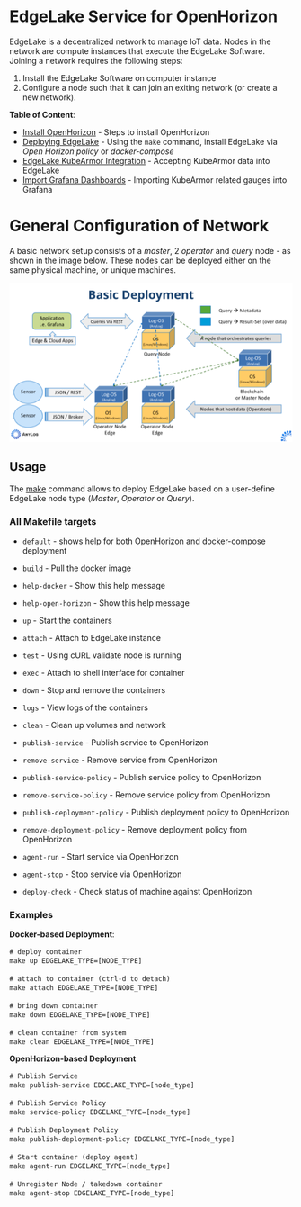 # EdgeLake Service for  OpenHorizon

EdgeLake is a decentralized network to manage IoT data. Nodes in the network are compute instances that execute the EdgeLake 
Software. Joining a network requires the following steps:
1. Install the EdgeLake Software on computer instance
2. Configure a node such that it can join an exiting network (or create a new network).


**Table of Content**:
* [Install OpenHorizon](Documentation/OpenHorizon_install.md) - Steps to install OpenHorizon
* [Deploying EdgeLake](Documentation/Deploy_EdgeLake.md) - Using the `make` command, install EdgeLake via _Open Horizon policy_ or _docker-compose_
* [EdgeLake KubeArmor Integration](Documentation/EdgeLake_KubeArmor_integration.md) - Accepting KubeArmor data into EdgeLake
* [Import Grafana Dashboards](Documentation/Import_Grafana_Dashboards.md) - Importing KubeArmor related gauges into Grafana 

# General Configuration of Network

A basic network setup consists of a _master_, 2 _operator_  and _query_ node - as shown in the image below. These nodes 
can be deployed either on the same physical machine, or unique machines.

![Demo Diagram](imgs/deployment_diagram.png)


## Usage

The [make](Makefile) command allows to deploy EdgeLake based on a user-define EdgeLake node type (_Master_, _Operator_ or _Query_).

### All Makefile targets

* `default` - shows help for both OpenHorizon and docker-compose deployment
* `build` - Pull the docker image 
* `help-docker` - Show this help message
* `help-open-horizon` - Show this help message

* `up` - Start the containers 
* `attach` - Attach to EdgeLake instance 
* `test` - Using cURL validate node is running 
* `exec` - Attach to shell interface for container 
* `down` - Stop and remove the containers 
* `logs` - View logs of the containers 
* `clean` - Clean up volumes and network

* `publish-service` - Publish service to OpenHorizon 
* `remove-service` - Remove service from OpenHorizon 
* `publish-service-policy` - Publish service policy to OpenHorizon 
* `remove-service-policy` - Remove service policy from OpenHorizon 
* `publish-deployment-policy` - Publish deployment policy to OpenHorizon 
* `remove-deployment-policy` - Remove deployment policy from OpenHorizon 
* `agent-run` - Start service via OpenHorizon 
* `agent-stop` - Stop service via OpenHorizon 
* `deploy-check` - Check status of machine against OpenHorizon 

### Examples 

**Docker-based Deployment**:
```shell
# deploy container 
make up EDGELAKE_TYPE=[NODE_TYPE]

# attach to container (ctrl-d to detach) 
make attach EDGELAKE_TYPE=[NODE_TYPE]

# bring down container
make down EDGELAKE_TYPE=[NODE_TYPE]

# clean container from system
make clean EDGELAKE_TYPE=[NODE_TYPE]
```

**OpenHorizon-based Deployment**
```shell
# Publish Service 
make publish-service EDGELAKE_TYPE=[node_type]

# Publish Service Policy 
make service-policy EDGELAKE_TYPE=[node_type]

# Publish Deployment Policy 
make publish-deployment-policy EDGELAKE_TYPE=[node_type]

# Start container (deploy agent) 
make agent-run EDGELAKE_TYPE=[node_type]

# Unregister Node / takedown container 
make agent-stop EDGELAKE_TYPE=[node_type]
```

 